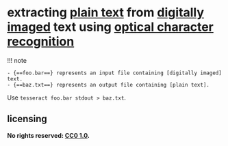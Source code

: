 # extracting [plain text] from [digitally imaged] text using [optical character recognition]

!!! note
    
    - {==foo.bar==} represents an input file containing [digitally imaged] text.
    - {==baz.txt==} represents an output file containing [plain text].

Use `tesseract foo.bar stdout > baz.txt`.

## licensing
**No rights reserved: [CC0 1.0](https://creativecommons.org/publicdomain/zero/1.0/).**

[digitally imaged]: https://en.wikipedia.org/wiki/Digital_imaging
[optical character recognition]: https://en.wikipedia.org/wiki/Optical_character_recognition
[plain text]: https://en.wikipedia.org/wiki/Plain_text

